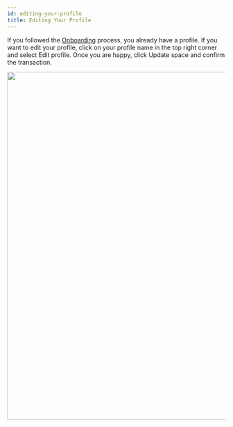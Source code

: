 ```yaml
---
id: editing-your-profile
title: Editing Your Profile
---
```

If you followed the [Onboarding](./Onboarding.md) process, you already have a profile. If you want to edit your profile, click on your profile name in the top right corner and select Edit profile. Once you are happy, click Update space and confirm the transaction.

<img src="/img/polkaverse/editing-your-profile.png" width="800" />
